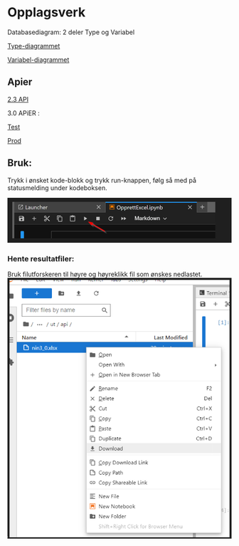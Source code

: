 # Opplagsverk
Databasediagram: 2 deler Type og Variabel

[Type-diagrammet](https://viewer.diagrams.net/?tags=%7B%7D&highlight=0000ff&edit=_blank&layers=1&nav=1&title=NiN3.0%20ERDiagram_type#Uhttps%3A%2F%2Fdrive.google.com%2Fuc%3Fid%3D1Hx1bMcy3zW6ZlVHqJHPZwPD8MX5akZtx%26export%3Ddownload)

[Variabel-diagrammet](https://viewer.diagrams.net/?tags=%7B%7D&highlight=0000ff&edit=_blank&layers=1&nav=1&title=NIN3.0%20ERDiagram_Variabel.drawio#Uhttps%3A%2F%2Fdrive.google.com%2Fuc%3Fid%3D1WNfl-vzjXFJBpdCK23OiGLlbc-S2yIhP%26export%3Ddownload)

## Apier

[2.3 API](https://nin-kode-api.artsdatabanken.no/swagger/index.html?urls.primaryName=V2.3)

3.0 APiER :

[Test](https://nin-kode-api.test.artsdatabanken.no/swagger/index.html) 

[Prod](https://nin-kode-api.artsdatabanken.no/swagger/index.html)

## Bruk:
Trykk i ønsket kode-blokk og trykk run-knappen, følg så med på statusmelding under kodeboksen.

![alt text](readme_images/image.png)

### Hente resultatfiler: 
Bruk filutforskeren til høyre og høyreklikk fil som ønskes nedlastet.
![alt text](readme_images/image-1.png)